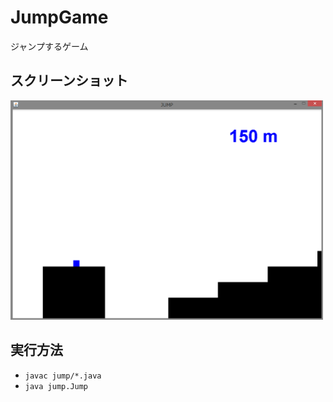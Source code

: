# JumpGame
ジャンプするゲーム

## スクリーンショット
<img src="./screenshot/image.png" width="500">

## 実行方法
- `javac jump/*.java`
- `java jump.Jump`